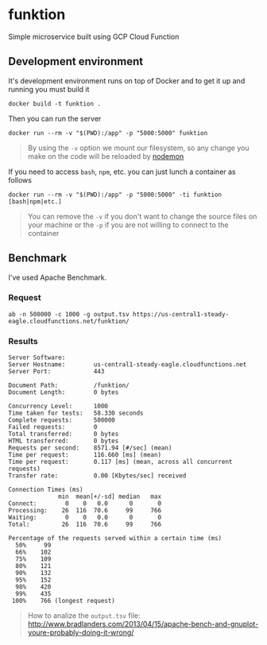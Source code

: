 # funktion

Simple microservice built using GCP Cloud Function

## Development environment

It's development environment runs on top of Docker and to get it up and running you must build it

    docker build -t funktion .

Then you can run the server

    docker run --rm -v "$(PWD):/app" -p "5000:5000" funktion

> By using the `-v` option we mount our filesystem, so any change you make on the code will be reloaded by [nodemon](https://nodemon.io)

If you need to access `bash`, `npm`, etc. you can just lunch a container as follows

    docker run --rm -v "$(PWD):/app" -p "5000:5000" -ti funktion [bash|npm|etc.]

> You can remove the `-v` if you don't want to change the source files on your machine or the `-p` if you are not willing to connect to the container

## Benchmark

I've used Apache Benchmark.

### Request

```
ab -n 500000 -c 1000 -g output.tsv https://us-central1-steady-eagle.cloudfunctions.net/funktion/
```

### Results

```
Server Software:
Server Hostname:        us-central1-steady-eagle.cloudfunctions.net
Server Port:            443

Document Path:          /funktion/
Document Length:        0 bytes

Concurrency Level:      1000
Time taken for tests:   58.330 seconds
Complete requests:      500000
Failed requests:        0
Total transferred:      0 bytes
HTML transferred:       0 bytes
Requests per second:    8571.94 [#/sec] (mean)
Time per request:       116.660 [ms] (mean)
Time per request:       0.117 [ms] (mean, across all concurrent requests)
Transfer rate:          0.00 [Kbytes/sec] received

Connection Times (ms)
              min  mean[+/-sd] median   max
Connect:        0    0   0.0      0       0
Processing:    26  116  70.6     99     766
Waiting:        0    0   0.0      0       0
Total:         26  116  70.6     99     766

Percentage of the requests served within a certain time (ms)
  50%     99
  66%    102
  75%    109
  80%    121
  90%    132
  95%    152
  98%    420
  99%    435
 100%    766 (longest request)
```

> How to analize the `output.tsv` file: http://www.bradlanders.com/2013/04/15/apache-bench-and-gnuplot-youre-probably-doing-it-wrong/

